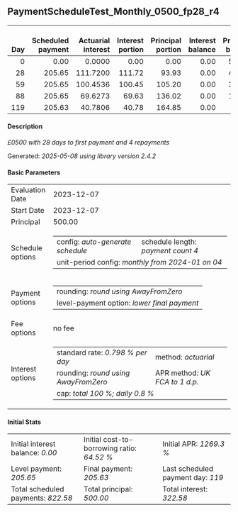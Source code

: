 <h2>PaymentScheduleTest_Monthly_0500_fp28_r4</h2>
<table>
    <thead style="vertical-align: bottom;">
        <th style="text-align: right;">Day</th>
        <th style="text-align: right;">Scheduled payment</th>
        <th style="text-align: right;">Actuarial interest</th>
        <th style="text-align: right;">Interest portion</th>
        <th style="text-align: right;">Principal portion</th>
        <th style="text-align: right;">Interest balance</th>
        <th style="text-align: right;">Principal balance</th>
        <th style="text-align: right;">Total actuarial interest</th>
        <th style="text-align: right;">Total interest</th>
        <th style="text-align: right;">Total principal</th>
    </thead>
    <tr style="text-align: right;">
        <td class="ci00">0</td>
        <td class="ci01" style="white-space: nowrap;">0.00</td>
        <td class="ci02">0.0000</td>
        <td class="ci03">0.00</td>
        <td class="ci04">0.00</td>
        <td class="ci05">0.00</td>
        <td class="ci06">500.00</td>
        <td class="ci07">0.0000</td>
        <td class="ci08">0.00</td>
        <td class="ci09">0.00</td>
    </tr>
    <tr style="text-align: right;">
        <td class="ci00">28</td>
        <td class="ci01" style="white-space: nowrap;">205.65</td>
        <td class="ci02">111.7200</td>
        <td class="ci03">111.72</td>
        <td class="ci04">93.93</td>
        <td class="ci05">0.00</td>
        <td class="ci06">406.07</td>
        <td class="ci07">111.7200</td>
        <td class="ci08">111.72</td>
        <td class="ci09">93.93</td>
    </tr>
    <tr style="text-align: right;">
        <td class="ci00">59</td>
        <td class="ci01" style="white-space: nowrap;">205.65</td>
        <td class="ci02">100.4536</td>
        <td class="ci03">100.45</td>
        <td class="ci04">105.20</td>
        <td class="ci05">0.00</td>
        <td class="ci06">300.87</td>
        <td class="ci07">212.1736</td>
        <td class="ci08">212.17</td>
        <td class="ci09">199.13</td>
    </tr>
    <tr style="text-align: right;">
        <td class="ci00">88</td>
        <td class="ci01" style="white-space: nowrap;">205.65</td>
        <td class="ci02">69.6273</td>
        <td class="ci03">69.63</td>
        <td class="ci04">136.02</td>
        <td class="ci05">0.00</td>
        <td class="ci06">164.85</td>
        <td class="ci07">281.8009</td>
        <td class="ci08">281.80</td>
        <td class="ci09">335.15</td>
    </tr>
    <tr style="text-align: right;">
        <td class="ci00">119</td>
        <td class="ci01" style="white-space: nowrap;">205.63</td>
        <td class="ci02">40.7806</td>
        <td class="ci03">40.78</td>
        <td class="ci04">164.85</td>
        <td class="ci05">0.00</td>
        <td class="ci06">0.00</td>
        <td class="ci07">322.5815</td>
        <td class="ci08">322.58</td>
        <td class="ci09">500.00</td>
    </tr>
</table>
<h4>Description</h4>
<p><i>£0500 with 28 days to first payment and 4 repayments</i></p>
<p>Generated: <i>2025-05-08 using library version 2.4.2</i></p>
<h4>Basic Parameters</h4>
<table>
    <tr>
        <td>Evaluation Date</td>
        <td>2023-12-07</td>
    </tr>
    <tr>
        <td>Start Date</td>
        <td>2023-12-07</td>
    </tr>
    <tr>
        <td>Principal</td>
        <td>500.00</td>
    </tr>
    <tr>
        <td>Schedule options</td>
        <td>
            <table>
                <tr>
                    <td>config: <i>auto-generate schedule</i></td>
                    <td>schedule length: <i><i>payment count</i> 4</i></td>
                </tr>
                <tr>
                    <td colspan="2" style="white-space: nowrap;">unit-period config: <i>monthly from 2024-01 on 04</i></td>
                </tr>
            </table>
        </td>
    </tr>
    <tr>
        <td>Payment options</td>
        <td>
            <table>
                <tr>
                    <td>rounding: <i>round using AwayFromZero</i></td>
                </tr>
                <tr>
                    <td>level-payment option: <i>lower&nbsp;final&nbsp;payment</i></td>
                </tr>
            </table>
        </td>
    </tr>
    <tr>
        <td>Fee options</td>
        <td>no fee
        </td>
    </tr>
    <tr>
        <td>Interest options</td>
        <td>
            <table>
                <tr>
                    <td>standard rate: <i>0.798 % per day</i></td>
                    <td>method: <i>actuarial</i></td>
                </tr>
                <tr>
                    <td>rounding: <i>round using AwayFromZero</i></td>
                    <td>APR method: <i>UK FCA to 1 d.p.</i></td>
                </tr>
                <tr>
                    <td colspan="2">cap: <i>total 100 %; daily 0.8 %</td>
                </tr>
            </table>
        </td>
    </tr>
</table>
<h4>Initial Stats</h4>
<table>
    <tr>
        <td>Initial interest balance: <i>0.00</i></td>
        <td>Initial cost-to-borrowing ratio: <i>64.52 %</i></td>
        <td>Initial APR: <i>1269.3 %</i></td>
    </tr>
    <tr>
        <td>Level payment: <i>205.65</i></td>
        <td>Final payment: <i>205.63</i></td>
        <td>Last scheduled payment day: <i>119</i></td>
    </tr>
    <tr>
        <td>Total scheduled payments: <i>822.58</i></td>
        <td>Total principal: <i>500.00</i></td>
        <td>Total interest: <i>322.58</i></td>
    </tr>
</table>